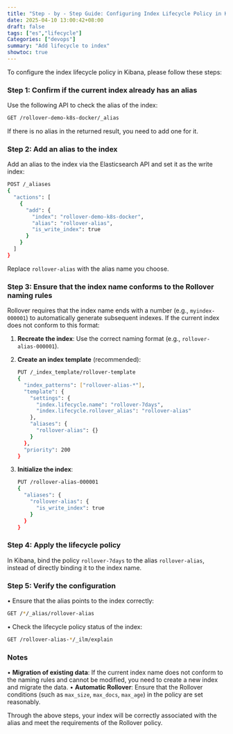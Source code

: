 ```yaml
---
title: "Step - by - Step Guide: Configuring Index Lifecycle Policy in Kibana"
date: 2025-04-10 13:00:42+08:00
draft: false
tags: ["es","lifecycle"]
Categories: ["devops"]
summary: "Add lifecycle to index"
showtoc: true
---
```

To configure the index lifecycle policy in Kibana, please follow these steps:

### Step 1: Confirm if the current index already has an alias

Use the following API to check the alias of the index:

```bash
GET /rollover-demo-k8s-docker/_alias
```

If there is no alias in the returned result, you need to add one for it.

### Step 2: Add an alias to the index

Add an alias to the index via the Elasticsearch API and set it as the write index:

```bash
POST /_aliases
{
  "actions": [
    {
      "add": {
        "index": "rollover-demo-k8s-docker",
        "alias": "rollover-alias",
        "is_write_index": true
      }
    }
  ]
}
```

Replace `rollover-alias` with the alias name you choose.

### Step 3: Ensure that the index name conforms to the Rollover naming rules

Rollover requires that the index name ends with a number (e.g., `myindex-000001`) to automatically generate subsequent indexes. If the current index does not conform to this format:

1. **Recreate the index**: Use the correct naming format (e.g., `rollover-alias-000001`).

2. **Create an index template** (recommended):

   ```bash
   PUT /_index_template/rollover-template
   {
     "index_patterns": ["rollover-alias-*"],
     "template": {
       "settings": {
         "index.lifecycle.name": "rollover-7days",
         "index.lifecycle.rollover_alias": "rollover-alias"
       },
       "aliases": {
         "rollover-alias": {}
       }
     },
     "priority": 200
   }
   ```

3. **Initialize the index**:

   ```bash
   PUT /rollover-alias-000001
   {
     "aliases": {
       "rollover-alias": {
         "is_write_index": true
       }
     }
   }
   ```

### Step 4: Apply the lifecycle policy

In Kibana, bind the policy `rollover-7days` to the alias `rollover-alias`, instead of directly binding it to the index name.

### Step 5: Verify the configuration

• Ensure that the alias points to the index correctly:

```bash
GET /*/_alias/rollover-alias
```

• Check the lifecycle policy status of the index:

```bash
GET /rollover-alias-*/_ilm/explain
```





### Notes

• **Migration of existing data**: If the current index name does not conform to the naming rules and cannot be modified, you need to create a new index and migrate the data.
• **Automatic Rollover**: Ensure that the Rollover conditions (such as `max_size`, `max_docs`, `max_age`) in the policy are set reasonably.

Through the above steps, your index will be correctly associated with the alias and meet the requirements of the Rollover policy.
